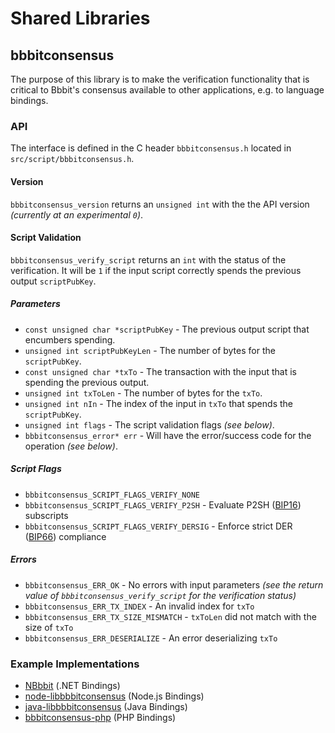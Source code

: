 Shared Libraries
================

## bbbitconsensus

The purpose of this library is to make the verification functionality that is critical to Bbbit's consensus available to other applications, e.g. to language bindings.

### API

The interface is defined in the C header `bbbitconsensus.h` located in  `src/script/bbbitconsensus.h`.

#### Version

`bbbitconsensus_version` returns an `unsigned int` with the the API version *(currently at an experimental `0`)*.

#### Script Validation

`bbbitconsensus_verify_script` returns an `int` with the status of the verification. It will be `1` if the input script correctly spends the previous output `scriptPubKey`.

##### Parameters
- `const unsigned char *scriptPubKey` - The previous output script that encumbers spending.
- `unsigned int scriptPubKeyLen` - The number of bytes for the `scriptPubKey`.
- `const unsigned char *txTo` - The transaction with the input that is spending the previous output.
- `unsigned int txToLen` - The number of bytes for the `txTo`.
- `unsigned int nIn` - The index of the input in `txTo` that spends the `scriptPubKey`.
- `unsigned int flags` - The script validation flags *(see below)*.
- `bbbitconsensus_error* err` - Will have the error/success code for the operation *(see below)*.

##### Script Flags
- `bbbitconsensus_SCRIPT_FLAGS_VERIFY_NONE`
- `bbbitconsensus_SCRIPT_FLAGS_VERIFY_P2SH` - Evaluate P2SH ([BIP16](https://github.com/bbbit/bips/blob/master/bip-0016.mediawiki)) subscripts
- `bbbitconsensus_SCRIPT_FLAGS_VERIFY_DERSIG` - Enforce strict DER ([BIP66](https://github.com/bbbit/bips/blob/master/bip-0066.mediawiki)) compliance

##### Errors
- `bbbitconsensus_ERR_OK` - No errors with input parameters *(see the return value of `bbbitconsensus_verify_script` for the verification status)*
- `bbbitconsensus_ERR_TX_INDEX` - An invalid index for `txTo`
- `bbbitconsensus_ERR_TX_SIZE_MISMATCH` - `txToLen` did not match with the size of `txTo`
- `bbbitconsensus_ERR_DESERIALIZE` - An error deserializing `txTo`

### Example Implementations
- [NBbbit](https://github.com/NicolasDorier/NBbbit/blob/master/NBbbit/Script.cs#L814) (.NET Bindings)
- [node-libbbbitconsensus](https://github.com/bitpay/node-libbbbitconsensus) (Node.js Bindings)
- [java-libbbbitconsensus](https://github.com/dexX7/java-libbbbitconsensus) (Java Bindings)
- [bbbitconsensus-php](https://github.com/Bit-Wasp/bbbitconsensus-php) (PHP Bindings)
